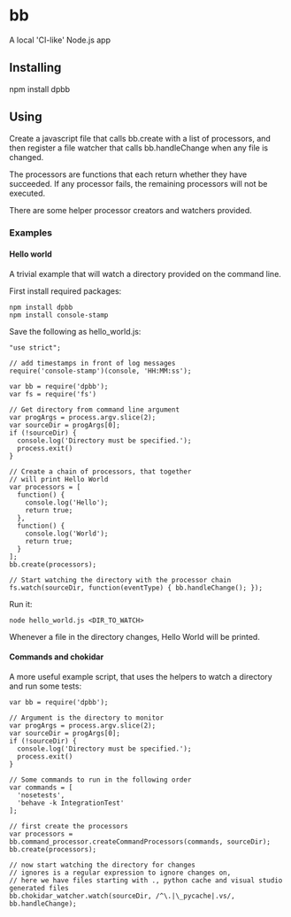 # bb
A local 'CI-like' Node.js app

## Installing
npm install dpbb

## Using

Create a javascript file that calls bb.create with a list of processors,
and then register a file watcher that calls bb.handleChange when any file is changed.

The processors are functions that each return whether they have succeeded.
If any processor fails, the remaining processors will not be executed.

There are some helper processor creators and watchers provided.

### Examples

#### Hello world

A trivial example that will watch a directory
provided on the command line.

First install required packages:
```
npm install dpbb
npm install console-stamp
```

Save the following as hello_world.js:
```
"use strict";

// add timestamps in front of log messages
require('console-stamp')(console, 'HH:MM:ss');

var bb = require('dpbb');
var fs = require('fs')

// Get directory from command line argument
var progArgs = process.argv.slice(2);
var sourceDir = progArgs[0];
if (!sourceDir) {
  console.log('Directory must be specified.');
  process.exit()
}

// Create a chain of processors, that together
// will print Hello World
var processors = [
  function() {
    console.log('Hello');
    return true;
  },
  function() {
    console.log('World');
    return true;
  }
];
bb.create(processors);

// Start watching the directory with the processor chain
fs.watch(sourceDir, function(eventType) { bb.handleChange(); });
```

Run it:
```
node hello_world.js <DIR_TO_WATCH>
```

Whenever a file in the directory changes, Hello World
will be printed.

#### Commands and chokidar

A more useful example script, that uses the helpers to watch a directory
and run some tests:

```
var bb = require('dpbb');

// Argument is the directory to monitor
var progArgs = process.argv.slice(2);
var sourceDir = progArgs[0];
if (!sourceDir) {
  console.log('Directory must be specified.');
  process.exit()
}

// Some commands to run in the following order
var commands = [
  'nosetests',
  'behave -k IntegrationTest'
];

// first create the processors
var processors = bb.command_processor.createCommandProcessors(commands, sourceDir);
bb.create(processors);

// now start watching the directory for changes
// ignores is a regular expression to ignore changes on,
// here we have files starting with ., python cache and visual studio generated files
bb.chokidar_watcher.watch(sourceDir, /^\.|\_pycache|.vs/, bb.handleChange);
```
